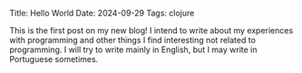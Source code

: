 Title: Hello World
Date: 2024-09-29
Tags: clojure

This is the first post on my new blog!
I intend to write about my experiences with programming and other things I find interesting not related to programming.
I will try to write mainly in English, but I may write in Portuguese sometimes.
